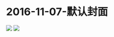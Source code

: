 # 2016-11-07-默认封面
![](http://i0.hdslb.com/bfs/archive/b8d01d45ede7564594e3e0bade2c467022cc0296.png)
![](http://i0.hdslb.com/bfs/archive/8a1ea070db9cf27ca86e0dadd3df280895d1c432.png)